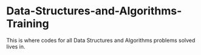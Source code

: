 # Data-Structures-and-Algorithms-Training

This is where codes for all Data Structures and Algorithms problems solved lives in.
